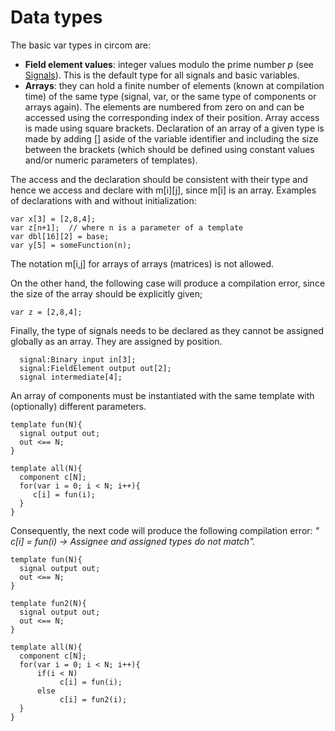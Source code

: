 # Data types

The basic var types in circom are:

* **Field element values**: integer values modulo the prime number _p_ \(see [Signals](signals/)\). This is the default type for all signals and basic variables.
* **Arrays**: they can hold a finite number of elements \(known at compilation time\) of the same type \(signal, var, or the same type of components or arrays again\). The elements are numbered from zero on and can be accessed using the corresponding index of their position. Array access is made using square brackets. Declaration of an array of a given type is made by adding \[\] aside of the variable identifier and including the size between the brackets \(which should be defined using constant values and/or numeric parameters of templates\).

The access and the declaration should be consistent with their type and hence we access and declare with m\[i\]\[j\], since m\[i\] is an array.  Examples of declarations with and without initialization:

```text
var x[3] = [2,8,4];
var z[n+1];  // where n is a parameter of a template
var dbl[16][2] = base;
var y[5] = someFunction(n);
```

The notation m\[i,j\] for arrays of arrays \(matrices\) is not allowed. 

On the other hand, the following case will produce a compilation error, since the size of the array should be explicitly given;

```text
var z = [2,8,4];
```

Finally, the type of signals needs to be declared as they cannot be assigned globally as an array. They are assigned by position.

```text
  signal:Binary input in[3];
  signal:FieldElement output out[2];
  signal intermediate[4];
```

An array of components must be instantiated with the same template with \(optionally\) different parameters.

```text
template fun(N){
  signal output out;
  out <== N;
}

template all(N){
  component c[N];
  for(var i = 0; i < N; i++){
     c[i] = fun(i);
  }
}
```

Consequently, the next code will produce the following compilation error: _" c\[i\] = fun\(i\)  -&gt;   Assignee and assigned types do not match"._

```text
template fun(N){
  signal output out;
  out <== N;
}

template fun2(N){
  signal output out;
  out <== N;
}

template all(N){
  component c[N];
  for(var i = 0; i < N; i++){
  	  if(i < N)
  	       c[i] = fun(i);
  	  else
	       c[i] = fun2(i);
  }
}
```

